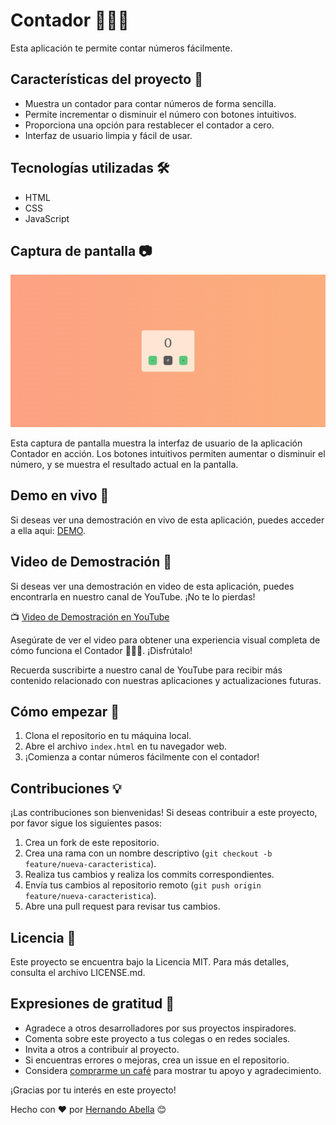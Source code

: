 # Contador 🧮😎✨ 

Esta aplicación te permite contar números fácilmente.

## Características del proyecto 📝
- Muestra un contador para contar números de forma sencilla.
- Permite incrementar o disminuir el número con botones intuitivos.
- Proporciona una opción para restablecer el contador a cero.
- Interfaz de usuario limpia y fácil de usar.

## Tecnologías utilizadas 🛠️
- HTML
- CSS
- JavaScript

## Captura de pantalla 📷

![Captura de pantalla](/screenshot.png)

Esta captura de pantalla muestra la interfaz de usuario de la aplicación Contador en acción. Los botones intuitivos permiten aumentar o disminuir el número, y se muestra el resultado actual en la pantalla.

## Demo en vivo 🎉
Si deseas ver una demostración en vivo de esta aplicación, puedes acceder a ella aqui: [DEMO](https://incredible-boba-57ba5d.netlify.app/).

## Video de Demostración 🎥
Si deseas ver una demostración en video de esta aplicación, puedes encontrarla en nuestro canal de YouTube. ¡No te lo pierdas!

📺 [Video de Demostración en YouTube](https://www.youtube.com/watch?v=ANrN_43CF94&t)

Asegúrate de ver el video para obtener una experiencia visual completa de cómo funciona el Contador 🧮😎✨. ¡Disfrútalo!

Recuerda suscribirte a nuestro canal de YouTube para recibir más contenido relacionado con nuestras aplicaciones y actualizaciones futuras.

## Cómo empezar 🚀
1. Clona el repositorio en tu máquina local.
2. Abre el archivo `index.html` en tu navegador web.
3. ¡Comienza a contar números fácilmente con el contador!

## Contribuciones 💡
¡Las contribuciones son bienvenidas! Si deseas contribuir a este proyecto, por favor sigue los siguientes pasos:
1. Crea un fork de este repositorio.
2. Crea una rama con un nombre descriptivo (`git checkout -b feature/nueva-caracteristica`).
3. Realiza tus cambios y realiza los commits correspondientes.
4. Envía tus cambios al repositorio remoto (`git push origin feature/nueva-caracteristica`).
5. Abre una pull request para revisar tus cambios.

## Licencia 📄
Este proyecto se encuentra bajo la Licencia MIT. Para más detalles, consulta el archivo LICENSE.md.

## Expresiones de gratitud 🎁
- Agradece a otros desarrolladores por sus proyectos inspiradores.
- Comenta sobre este proyecto a tus colegas o en redes sociales.
- Invita a otros a contribuir al proyecto.
- Si encuentras errores o mejoras, crea un issue en el repositorio.
- Considera [comprarme un café](https://www.buymeacoffee.com/hernandoabella) para mostrar tu apoyo y agradecimiento.

¡Gracias por tu interés en este proyecto!

Hecho con ❤️ por [Hernando Abella](https://github.com/hernandoabella) 😊
